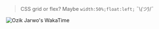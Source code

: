 > CSS grid or flex?
> Maybe `width:50%;float:left;` ¯\\_(ツ)_/¯


![Ozik Jarwo's WakaTime](https://github-readme-stats.vercel.app/api/wakatime?username=OzikPutraJarwo&layout=compact&custom_title=Ozik%20Jarwo%27s%20Wasted%20Time%20for%20Bug)

